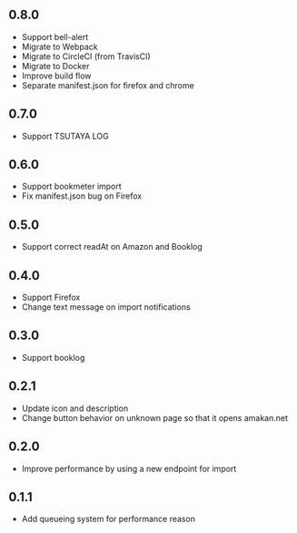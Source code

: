 ## 0.8.0

- Support bell-alert
- Migrate to Webpack
- Migrate to CircleCI (from TravisCI)
- Migrate to Docker
- Improve build flow
- Separate manifest.json for firefox and chrome

## 0.7.0

- Support TSUTAYA LOG

## 0.6.0

- Support bookmeter import
- Fix manifest.json bug on Firefox

## 0.5.0

- Support correct readAt on Amazon and Booklog

## 0.4.0

- Support Firefox
- Change text message on import notifications

## 0.3.0

- Support booklog

## 0.2.1

- Update icon and description
- Change button behavior on unknown page so that it opens amakan.net

## 0.2.0

- Improve performance by using a new endpoint for import

## 0.1.1

- Add queueing system for performance reason

